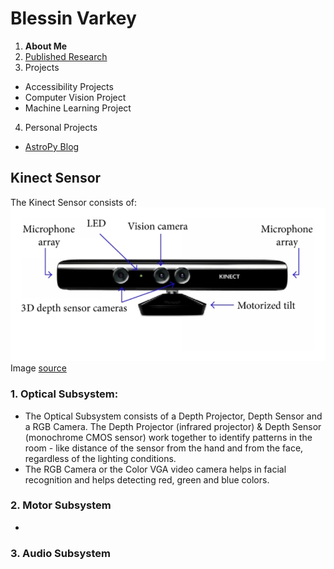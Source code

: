 # Blessin Varkey

1. **About Me**
2. [Published Research](https://blessinvarkey.github.io/research)
3. Projects
  - Accessibility Projects
  - Computer Vision Project 
  - Machine Learning Project
4. Personal Projects
  - [AstroPy Blog](https://blessinvarkey.github.io/astropy)

## Kinect Sensor

The Kinect Sensor consists of:
![alt image](Architecture-of-Microsoft-Kinect-sensor.png)
Image [source](file:///C:/Users/user/Downloads/Hybrid_Motion_Planning_Method_for_Autonomous_Robot.pdf)

###  1. Optical Subsystem: 
  - The Optical Subsystem consists of a Depth Projector, Depth Sensor and a RGB Camera. The Depth Projector (infrared projector) & Depth Sensor (monochrome CMOS sensor) work        together to identify patterns in the room - like distance of the sensor from the hand and from the face, regardless of the lighting conditions. 
  - The RGB Camera or the Color VGA video camera helps in facial recognition and helps detecting red, green and blue colors.
 
###  2. Motor Subsystem  
  - 
 
###  3. Audio Subsystem
  
